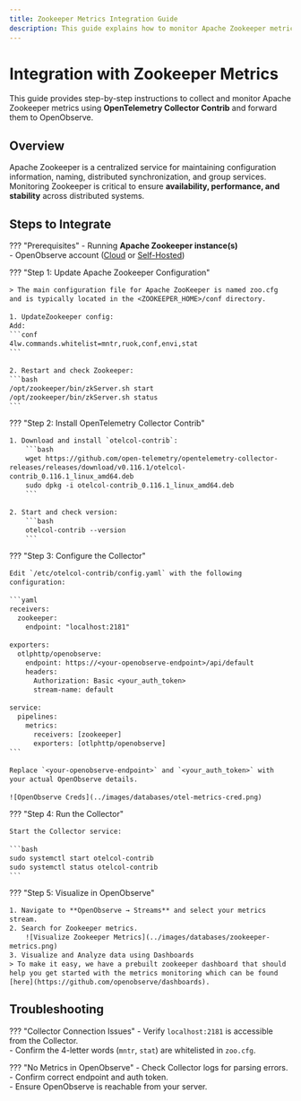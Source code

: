 ```yaml
---
title: Zookeeper Metrics Integration Guide
description: This guide explains how to monitor Apache Zookeeper metrics using the OpenTelemetry Collector with the Zookeeper receiver, and forward them to OpenObserve for visualization and analysis.
---
```


# Integration with Zookeeper Metrics

This guide provides step-by-step instructions to collect and monitor Apache Zookeeper metrics using **OpenTelemetry Collector Contrib** and forward them to OpenObserve.

## Overview

Apache Zookeeper is a centralized service for maintaining configuration information, naming, distributed synchronization, and group services.  
Monitoring Zookeeper is critical to ensure **availability, performance, and stability** across distributed systems.


## Steps to Integrate

??? "Prerequisites"
    - Running **Apache Zookeeper instance(s)**  
    - OpenObserve account ([Cloud](https://cloud.openobserve.ai/web/) or [Self-Hosted](../../../quickstart/#self-hosted-installation))  

??? "Step 1: Update Apache Zookeeper Configuration"

    > The main configuration file for Apache ZooKeeper is named zoo.cfg and is typically located in the <ZOOKEEPER_HOME>/conf directory.

    1. UpdateZookeeper config:  
    Add:
    ```conf
    4lw.commands.whitelist=mntr,ruok,conf,envi,stat
    ```

    2. Restart and check Zookeeper:  
    ```bash
    /opt/zookeeper/bin/zkServer.sh start
    /opt/zookeeper/bin/zkServer.sh status
    ```

??? "Step 2: Install OpenTelemetry Collector Contrib"

    1. Download and install `otelcol-contrib`:
        ```bash
        wget https://github.com/open-telemetry/opentelemetry-collector-releases/releases/download/v0.116.1/otelcol-contrib_0.116.1_linux_amd64.deb
        sudo dpkg -i otelcol-contrib_0.116.1_linux_amd64.deb
        ```

    2. Start and check version:  
        ```bash
        otelcol-contrib --version
        ```

??? "Step 3: Configure the Collector"

    Edit `/etc/otelcol-contrib/config.yaml` with the following configuration:

    ```yaml
    receivers:
      zookeeper:
        endpoint: "localhost:2181"

    exporters:
      otlphttp/openobserve:
        endpoint: https://<your-openobserve-endpoint>/api/default
        headers:
          Authorization: Basic <your_auth_token>
          stream-name: default

    service:
      pipelines:
        metrics:
          receivers: [zookeeper]
          exporters: [otlphttp/openobserve]
    ```

    Replace `<your-openobserve-endpoint>` and `<your_auth_token>` with your actual OpenObserve details.  

    ![OpenObserve Creds](../images/databases/otel-metrics-cred.png)

??? "Step 4: Run the Collector"

    Start the Collector service:

    ```bash
    sudo systemctl start otelcol-contrib
    sudo systemctl status otelcol-contrib
    ```

??? "Step 5: Visualize in OpenObserve"

    1. Navigate to **OpenObserve → Streams** and select your metrics stream.  
    2. Search for Zookeeper metrics.
        ![Visualize Zookeeper Metrics](../images/databases/zookeeper-metrics.png)
    3. Visualize and Analyze data using Dashboards
    > To make it easy, we have a prebuilt zookeeper dashboard that should help you get started with the metrics monitoring which can be found [here](https://github.com/openobserve/dashboards).

 

## Troubleshooting

??? "Collector Connection Issues"
    - Verify `localhost:2181` is accessible from the Collector.  
    - Confirm the 4-letter words (`mntr`, `stat`) are whitelisted in `zoo.cfg`.  

??? "No Metrics in OpenObserve"
    - Check Collector logs for parsing errors.  
    - Confirm correct endpoint and auth token.  
    - Ensure OpenObserve is reachable from your server.  
